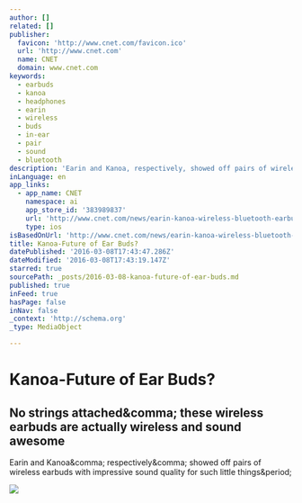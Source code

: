 ```yaml
---
author: []
related: []
publisher:
  favicon: 'http://www.cnet.com/favicon.ico'
  url: 'http://www.cnet.com'
  name: CNET
  domain: www.cnet.com
keywords:
  - earbuds
  - kanoa
  - headphones
  - earin
  - wireless
  - buds
  - in-ear
  - pair
  - sound
  - bluetooth
description: 'Earin and Kanoa, respectively, showed off pairs of wireless earbuds with impressive sound quality for such little things.'
inLanguage: en
app_links:
  - app_name: CNET
    namespace: ai
    app_store_id: '383989837'
    url: 'http://www.cnet.com/news/earin-kanoa-wireless-bluetooth-earbuds/?search=toapp'
    type: ios
isBasedOnUrl: 'http://www.cnet.com/news/earin-kanoa-wireless-bluetooth-earbuds/'
title: Kanoa-Future of Ear Buds?
datePublished: '2016-03-08T17:43:47.286Z'
dateModified: '2016-03-08T17:43:19.147Z'
starred: true
sourcePath: _posts/2016-03-08-kanoa-future-of-ear-buds.md
published: true
inFeed: true
hasPage: false
inNav: false
_context: 'http://schema.org'
_type: MediaObject

---
```

# Kanoa-Future of Ear Buds?

<article style=""><h1>No strings attached&amp;comma; these wireless earbuds are actually wireless and sound awesome</h1><p>Earin and Kanoa&amp;comma; respectively&amp;comma; showed off pairs of wireless earbuds with impressive sound quality for such little things&amp;period;</p><img src="http://cnet2.cbsistatic.com/hub/i/r/2016/01/08/5404be54-6fe9-4407-ac4e-e20d1a39f45a/thumbnail/670x503/f42cf513a4b9552010b195491b0e9e62/earin1.jpg" /></article>